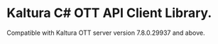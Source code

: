 # Kaltura C# OTT API Client Library.
Compatible with Kaltura OTT server version 7.8.0.29937 and above.
